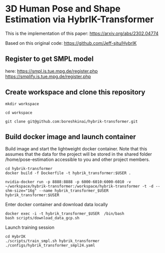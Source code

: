 # 3D Human Pose and Shape Estimation via HybrIK-Transformer

This is the implementation of this paper:
https://arxiv.org/abs/2302.04774

Based on this original code: https://github.com/Jeff-sjtu/HybrIK

## Register to get SMPL model
here: https://smpl.is.tue.mpg.de/register.php
https://smplify.is.tue.mpg.de/register.php

## Create workspace and clone this repository

```mkdir workspace```

```cd workspace```

```git clone git@github.com:boreshkinai/hybrik-transformer.git```

## Build docker image and launch container

Build image and start the lightweight docker container. Note that this assumes that the data for the project will be stored in the shared folder /home/pose-estimation accessible to you and other project members. 
```
cd hybrik-transformer
docker build -f Dockerfile -t hybrik_transformer:$USER .

nvidia-docker run -p 8888:8888 -p 6000-6010:6000-6010 -v ~/workspace/hybrik-transformer:/workspace/hybrik-transformer -t -d --shm-size="16g" --name hybrik_transformer_$USER hybrik_transformer:$USER

```
Enter docker container and download data locally
```
docker exec -i -t hybrik_transformer_$USER  /bin/bash 
bash scripts/download_data_gcp.sh
```
Launch training session
```
cd HybrIK
./scripts/train_smpl.sh hybrik_transformer ./configs/hybrik_transformer_smpl24.yaml
```
